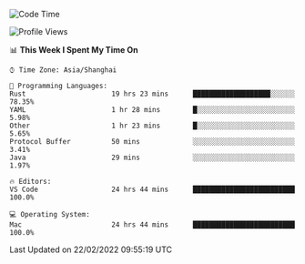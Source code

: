 <!--START_SECTION:waka-->
![Code Time](http://img.shields.io/badge/Code%20Time-1%2C017%20hrs%2039%20mins-blue)

![Profile Views](http://img.shields.io/badge/Profile%20Views-2-blue)

📊 **This Week I Spent My Time On** 

```text
⌚︎ Time Zone: Asia/Shanghai

💬 Programming Languages: 
Rust                     19 hrs 23 mins      ███████████████████░░░░░░   78.35% 
YAML                     1 hr 28 mins        █░░░░░░░░░░░░░░░░░░░░░░░░   5.98% 
Other                    1 hr 23 mins        █░░░░░░░░░░░░░░░░░░░░░░░░   5.65% 
Protocol Buffer          50 mins             ░░░░░░░░░░░░░░░░░░░░░░░░░   3.41% 
Java                     29 mins             ░░░░░░░░░░░░░░░░░░░░░░░░░   1.97%

🔥 Editors: 
VS Code                  24 hrs 44 mins      █████████████████████████   100.0%

💻 Operating System: 
Mac                      24 hrs 44 mins      █████████████████████████   100.0%

```


 Last Updated on 22/02/2022 09:55:19 UTC
<!--END_SECTION:waka-->
